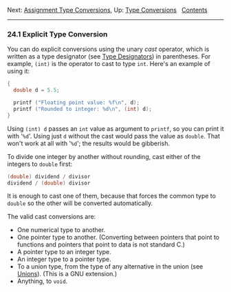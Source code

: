 Next: [Assignment Type Conversions](Assignment-Type-Conversions.md),
Up: [Type Conversions](Type-Conversions.md)  
[Contents](index.md#SEC_Contents "Table of contents")  

------------------------------------------------------------------------


### 24.1 Explicit Type Conversion 


You can do explicit conversions using the unary *cast* operator, which
is written as a type designator (see [Type
Designators](Type-Designators.md)) in parentheses. For example,
`(int)` is the operator to cast to type `int`. Here's an example of
using it:

``` C
{
  double d = 5.5;

  printf ("Floating point value: %f\n", d);
  printf ("Rounded to integer: %d\n", (int) d);
}
```

Using `(int) d` passes an `int` value as argument to `printf`, so you
can print it with '`%d`'. Using just `d` without the cast would
pass the value as `double`. That won't work at all with '`%d`';
the results would be gibberish.

To divide one integer by another without rounding, cast either of the
integers to `double` first:

``` C
(double) dividend / divisor
dividend / (double) divisor
```

It is enough to cast one of them, because that forces the common type to
`double` so the other will be converted automatically.

The valid cast conversions are:

-   One numerical type to another.
-   One pointer type to another. (Converting between pointers that point
    to functions and pointers that point to data is not standard C.)
-   A pointer type to an integer type.
-   An integer type to a pointer type.
-   To a union type, from the type of any alternative in the union (see
    [Unions](Unions.md)). (This is a GNU extension.)
-   Anything, to `void`.

